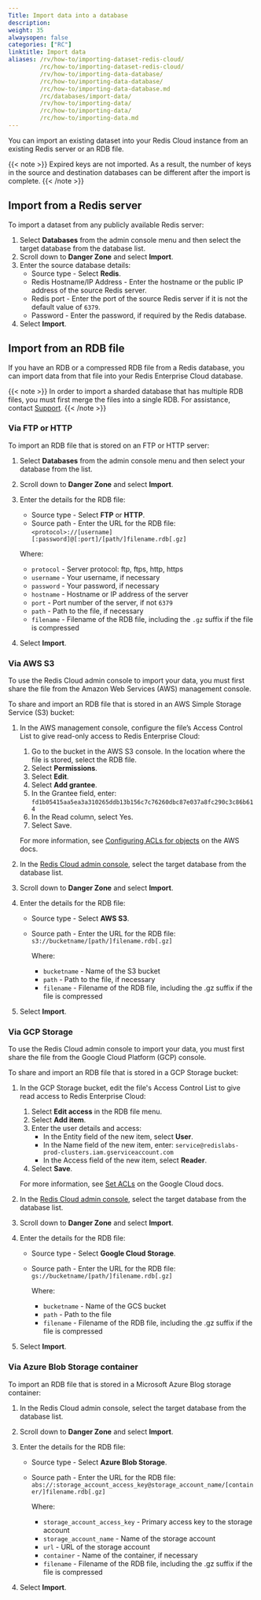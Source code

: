 ```yaml
---
Title: Import data into a database
description:
weight: 35
alwaysopen: false
categories: ["RC"]
linktitle: Import data
aliases: /rv/how-to/importing-dataset-redis-cloud/
         /rc/how-to/importing-dataset-redis-cloud/
         /rv/how-to/importing-data-database/
         /rc/how-to/importing-data-database/
         /rc/how-to/importing-data-database.md
         /rc/databases/import-data/
         /rv/how-to/importing-data/
         /rc/how-to/importing-data/
         /rc/how-to/importing-data.md                  
---
```

You can import an existing dataset into your Redis Cloud instance from an existing Redis server or an RDB file.

{{< note >}}
Expired keys are not imported.
As a result, the number of keys in the source and destination databases can be different after the import is complete.
{{< /note >}}

## Import from a Redis server

To import a dataset from any publicly available Redis server:

1. Select **Databases** from the admin console menu and then select the target database from the database list.
1. Scroll down to **Danger Zone** and select **Import**.
1. Enter the source database details:
    - Source type - Select **Redis**.
    - Redis Hostname/IP Address - Enter the hostname or the public IP address of the source Redis server.
    - Redis port - Enter the port of the source Redis server if it is not the default value of `6379`.
    - Password - Enter the password, if required by the Redis database.
1. Select **Import**.

## Import from an RDB file

If you have an RDB or a compressed RDB file from a Redis database, you can import data from that file into your Redis Enterprise Cloud database.

{{< note >}}
In order to import a sharded database that has multiple RDB files, you must first merge the files into a single RDB.
For assistance, contact [Support](https://redis.com/company/support/).
{{< /note >}}

### Via FTP or HTTP

To import an RDB file that is stored on an FTP or HTTP server:

1. Select **Databases** from the admin console menu and then select your database from the list.
1. Scroll down to **Danger Zone** and select **Import**.
1. Enter the details for the RDB file:
    - Source type - Select **FTP** or **HTTP**.
    - Source path - Enter the URL for the RDB file: `<protocol>://[username][:password]@[:port]/[path/]filename.rdb[.gz]`

    Where:

    - `protocol` - Server protocol: ftp, ftps, http, https
    - `username` - Your username, if necessary
    - `password` - Your password, if necessary
    - `hostname` - Hostname or IP address of the server
    - `port` - Port number of the server, if not `6379`
    - `path` - Path to the file, if necessary
    - `filename` - Filename of the RDB file, including the `.gz` suffix if the file is compressed

1. Select **Import**.

### Via AWS S3

To use the Redis Cloud admin console to import your data, you must first share the file from the Amazon Web Services (AWS) management console.

To share and import an RDB file that is stored in an AWS Simple Storage Service (S3) bucket:

1. In the AWS management console, configure the file’s Access Control List to give read-only access to Redis Enterprise Cloud:
    1. Go to the bucket in the AWS S3 console. In the location where the file is stored, select the RDB file.
    1. Select **Permissions**.
    1. Select **Edit**.
    1. Select **Add grantee**.
    1. In the Grantee field, enter:
    `fd1b05415aa5ea3a310265ddb13b156c7c76260dbc87e037a8fc290c3c86b614`
    1. In the Read column, select Yes.
    1. Select Save.

    For more information, see [Configuring ACLs for objects](https://docs.aws.amazon.com/AmazonS3/latest/userguide/managing-acls.html) on the AWS docs.

1. In the [Redis Cloud admin console](https://app.redislabs.com/), select the target database from the database list.
1. Scroll down to **Danger Zone** and select **Import**.
1. Enter the details for the RDB file:
    - Source type - Select **AWS S3**.
    - Source path - Enter the URL for the RDB file: `s3://bucketname/[path/]filename.rdb[.gz]`

        Where:

        - `bucketname` - Name of the S3 bucket
        - `path` - Path to the file, if necessary
        - `filename` - Filename of the RDB file, including the .gz suffix if the file is compressed

1. Select **Import**.

### Via GCP Storage

To use the Redis Cloud admin console to import your data, you must first share the file from the Google Cloud Platform (GCP) console.

To share and import an RDB file that is stored in a GCP Storage bucket:

1. In the GCP Storage bucket, edit the file's Access Control List to give read access to Redis Enterprise Cloud:
    1. Select **Edit access** in the RDB file menu.
    1. Select **Add item**.
    1. Enter the user details and access:
       - In the Entity field of the new item, select **User**.
       - In the Name field of the new item, enter: `service@redislabs-prod-clusters.iam.gserviceaccount.com`
       - In the Access field of the new item, select **Reader**.
    1. Select **Save**.

    For more information, see [Set ACLs](https://cloud.google.com/storage/docs/access-control/create-manage-lists#set-an-acl) on the Google Cloud docs.

1. In the [Redis Cloud admin console](https://app.redislabs.com/), select the target database from the database list.
1. Scroll down to **Danger Zone** and select **Import**.
1. Enter the details for the RDB file:
    - Source type - Select **Google Cloud Storage**.
    - Source path - Enter the URL for the RDB file: `gs://bucketname/[path/]filename.rdb[.gz]`

        Where:
        - `bucketname` - Name of the GCS bucket
        - `path` - Path to the file
        - `filename` - Filename of the RDB file, including the .gz suffix if the file is compressed

1. Select **Import**.

### Via Azure Blob Storage container

To import an RDB file that is stored in a Microsoft Azure Blog storage container:

1. In the Redis Cloud admin console, select the target database from the database list.
1. Scroll down to **Danger Zone** and select **Import**.
1. Enter the details for the RDB file:
    - Source type - Select **Azure Blob Storage**.
    - Source path - Enter the URL for the RDB file: `abs://:storage_account_access_key@storage_account_name/[container/]filename.rdb[.gz]`

        Where:
        - `storage_account_access_key` - Primary access key to the storage account
        - `storage_account_name` - Name of the storage account
        - `url` - URL of the storage account
        - `container` - Name of the container, if necessary
        - `filename` - Filename of the RDB file, including the .gz suffix if the file is compressed

1. Select **Import**.
